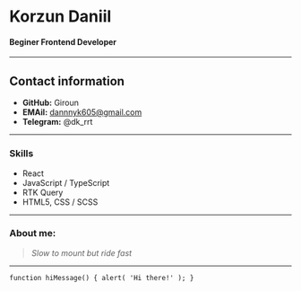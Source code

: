 # Korzun Daniil

#### Beginer Frontend Developer

---

## Contact information

- **GitHub:** Giroun
- **EMAil:** dannnyk605@gmail.com
- **Telegram:** @dk_rrt

---

### Skills

- React
- JavaScript / TypeScript
- RTK Query
- HTML5, CSS / SCSS

---

### About me:

> _Slow to mount but ride fast_

---

```
function hiMessage() { alert( 'Hi there!' ); }
```
